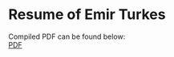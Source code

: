<!---
Copyright 2018-2025 Emir Turkes

Licensed under the Apache License, Version 2.0 (the "License");
you may not use this file except in compliance with the License.
You may obtain a copy of the License at

    http://www.apache.org/licenses/LICENSE-2.0

Unless required by applicable law or agreed to in writing, software
distributed under the License is distributed on an "AS IS" BASIS,
WITHOUT WARRANTIES OR CONDITIONS OF ANY KIND, either express or implied.
See the License for the specific language governing permissions and
limitations under the License.
-->

# Resume of Emir Turkes

Compiled PDF can be found below:  
[PDF](https://drive.google.com/file/d/19RIsMA-_W3Gbra5sllHMm-5Q5I3aQByW/view?usp=sharing)
